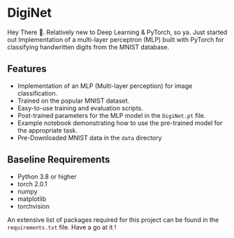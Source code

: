 # DigiNet
Hey There 👋. Relatively new to Deep Learning & PyTorch, so ya. Just started out
Implementation of a multi-layer perceptron (MLP) built with PyTorch for classifying handwritten digits from the MNIST database.

## Features
- Implementation of an MLP (Multi-layer perception) for image classification.
- Trained on the popular MNIST dataset.
- Easy-to-use training and evaluation scripts.
- Post-trained parameters for the MLP model in the `DigiNet.pt` file.
- Example notebook demonstrating how to use the pre-trained model for the appropriate task.
- Pre-Downloaded MNIST data in the `data` directory

## Baseline Requirements
- Python 3.8 or higher
- torch 2.0.1
- numpy
- matplotlib
- torchvision

An extensive list of packages required for this project can be found in the `requirements.txt` file. 
Have a go at it !
